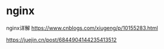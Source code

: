 # nginx
nginx详解
https://www.cnblogs.com/xiugeng/p/10155283.html


https://juejin.cn/post/6844904144235413512

